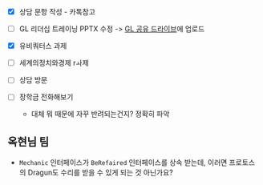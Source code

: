 
- [x] 상담 문항 작성 - 카톡참고
- [ ] GL 리더십 트레이닝 PPTX 수정 -> [GL 공유 드라이브](https://drive.google.com/drive/folders/1SZFVXVBsuBf-AJgMzvhUKprQC7oT2KDf?usp=drive_link)에 업로드

- [x] 유비쿼터스 과제
- [ ] 세계의정치와경제 rㅘ제 
- [ ] 상담 방문
- [ ] 장학금 전화해보기
	- 대체 뭐 때문에 자꾸 반려되는건지? 정확히 파악


## 옥현님 팀
- `Mechanic` 인터페이스가 `BeRefaired` 인터페이스를 상속 받는데, 이러면 프로토스의 Dragun도 수리를 받을 수 있게 되는 것 아닌가요?
